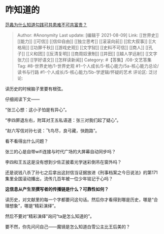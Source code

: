 # 咋知道的
[范蠡为什么知道勾践可共患难不可共富贵？](https://www.zhihu.com/question/24583526/answer/2047654062)

> Author: #Anonymity
> Last update: [编辑于 2021-08-09]
> Link: [[世界史]] [[能力]] [[可信]] [[信仰自由]] [[独立思考]] [[滚滚向前]] [[宏大叙事]] [[大格局]] [[功罪千秋]] [[游戏史观]] [[文字狱]] [[史料不可信]] [[商人]] [[孔子]] [[义和团]] [[反清复明]] [[商周奴隶制]] [[井田]] [[越人学远射]] [[文字张力]] [[学好语文]] [[怎样读新闻]]
> Category: #【答集】/08-文艺答集
> Tag: #8-世界史地/1-世界史观 #1-个人成长/5-核心能力/5a-核心能力总论/读书与行路 #1-个人成长/5-核心能力/5b-学逻辑/怀疑的艺术
> 评论区:
> 泛讨论:

读历史的时候脑子里要有根弦。

仔细阅读下文——

“张三心想：这小子怕是有异心”。

“李四屏退左右，附耳对王五私语道：张三对我们起了疑心”。

“赵六写信对孙七说：飞鸟尽，良弓藏，快跑路”。

看不看得出什么问题？

张三的心是自带wifi连接与时代广场的大屏幕自动同步吗？

李四和王五这是没有想到少佐正披着光学迷彩倒吊在窗外吗？

还是说钱八杀了孙七之后拿出这封信当证据放进《刑事档案之今日说法》的第171集里全国滚动播出，流传几百年被一位少年铭记于心吗？

**这信息从产生至撰写者的传播链是什么？可靠性如何？**

读历史，对文献里的每一个字都要问这句话。然后你才看得到哪是历史，哪是“合理想象”，哪是“精彩演绎”。

然后不要对“精彩演绎”询问“ta是怎么知道的”。

要不然，你先问问自己——魔镜是怎么知道白雪公主比王后美的？
